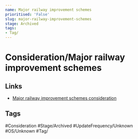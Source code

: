 ```yaml
---
name: Major railway improvement schemes
prioritised: 'False'
slug: major-railway-improvement-schemes
stage: Archived
tags:
- Tag/
---
```


# Consideration/Major railway improvement schemes



## Links

* [Major railway improvement schemes consideration](https://design.planning.data.gov.uk/planning-consideration/major-railway-improvement-schemes)

## Tags

#Consideration #Stage/Archived #UpdateFrequency/Unknown #OS/Unknown #Tag/